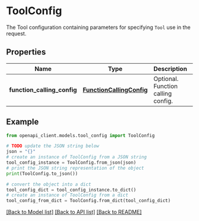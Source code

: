 # ToolConfig

The Tool configuration containing parameters for specifying `Tool` use  in the request.

## Properties

Name | Type | Description | Notes
------------ | ------------- | ------------- | -------------
**function_calling_config** | [**FunctionCallingConfig**](FunctionCallingConfig.md) | Optional. Function calling config. | [optional] 

## Example

```python
from openapi_client.models.tool_config import ToolConfig

# TODO update the JSON string below
json = "{}"
# create an instance of ToolConfig from a JSON string
tool_config_instance = ToolConfig.from_json(json)
# print the JSON string representation of the object
print(ToolConfig.to_json())

# convert the object into a dict
tool_config_dict = tool_config_instance.to_dict()
# create an instance of ToolConfig from a dict
tool_config_from_dict = ToolConfig.from_dict(tool_config_dict)
```
[[Back to Model list]](../README.md#documentation-for-models) [[Back to API list]](../README.md#documentation-for-api-endpoints) [[Back to README]](../README.md)


